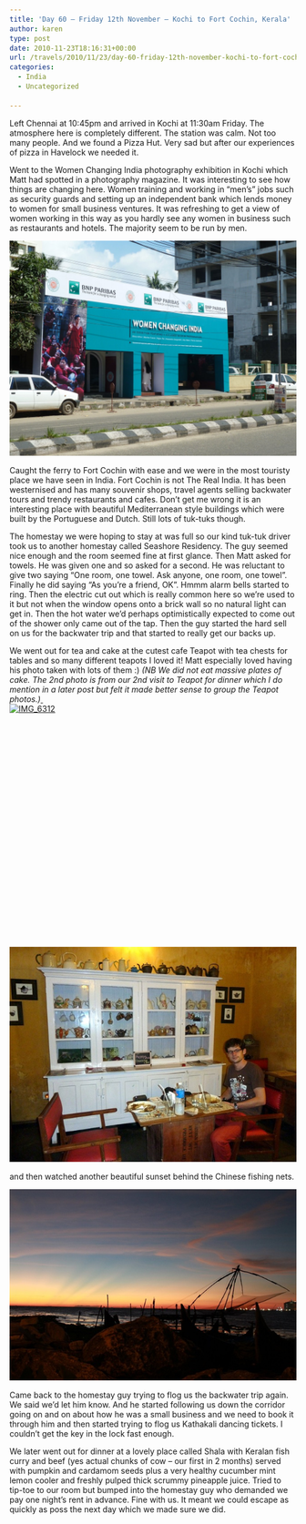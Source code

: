 ```yaml
---
title: 'Day 60 – Friday 12th November – Kochi to Fort Cochin, Kerala'
author: karen
type: post
date: 2010-11-23T18:16:31+00:00
url: /travels/2010/11/23/day-60-friday-12th-november-kochi-to-fort-cochin-kerala/
categories:
  - India
  - Uncategorized

---
```

Left Chennai at 10:45pm and arrived in Kochi at 11:30am Friday. The atmosphere here is completely different. The station was calm. Not too many people. And we found a Pizza Hut. Very sad but after our experiences of pizza in Havelock we needed it.&nbsp; 

Went to the Women Changing India photography exhibition in Kochi which Matt had spotted in a photography magazine. It was interesting to see how things are changing here. Women training and working in “men’s” jobs such as security guards and setting up an independent bank which lends money to women for small business ventures. It was refreshing to get a view of women working in this way as you hardly see any women in business such as restaurants and hotels. The majority seem to be run by men.

![P1020619](/travels-wp-content/uploads/2010/11/P1020619.jpg) 

Caught the ferry to Fort Cochin with ease and we were in the most touristy place we have seen in India. Fort Cochin is not The Real India. It has been westernised and has many souvenir shops, travel agents selling backwater tours and trendy restaurants and cafes. Don’t get me wrong it is an interesting place with beautiful Mediterranean style buildings which were built by the Portuguese and Dutch. Still lots of tuk-tuks though. 

The homestay we were hoping to stay at was full so our kind tuk-tuk driver took us to another homestay called Seashore Residency. The guy seemed nice enough and the room seemed fine at first glance. Then Matt asked for towels. He was given one and so asked for a second. He was reluctant to give two saying “One room, one towel. Ask anyone, one room, one towel”. Finally he did saying “As you’re a friend, OK”. Hmmm alarm bells started to ring. Then the electric cut out which is really common here so we’re used to it but not when the window opens onto a brick wall so no natural light can get in. Then the hot water we’d perhaps optimistically expected to come out of the shower only came out of the tap. Then the guy started the hard sell on us for the backwater trip and that started to really get our backs up. 

We went out for tea and cake at the cutest cafe Teapot with tea chests for tables and so many different teapots I loved it! Matt especially loved having his photo taken with lots of them :) _(NB We did not eat massive plates of cake. The 2nd photo is from our 2nd visit to Teapot for dinner which I do mention in a later post but felt it made better sense to group the Teapot photos.)_[&nbsp;<img title="IMG_6312" style="border-top-width: 0px; display: block; border-left-width: 0px; float: none; border-bottom-width: 0px; margin-left: auto; margin-right: auto; border-right-width: 0px" height="427" alt="IMG_6312" src="http://www.mattburns.co.uk/travels/wp-content/uploads/2010/11/IMG_6312_thumb.jpg" width="640" border="0" />][2] ![Teapot, Fort Cochin](/travels-wp-content/uploads/2010/11/P1020648.jpg) 

and then watched another beautiful sunset behind the Chinese fishing nets.

![IMG_6356](/travels-wp-content/uploads/2010/11/IMG_6356.jpg) 

Came back to the homestay guy trying to flog us the backwater trip again. We said we’d let him know. And he started following us down the corridor going on and on about how he was a small business and we need to book it through him and then started trying to flog us Kathakali dancing tickets. I couldn’t get the key in the lock fast enough.

We later went out for dinner at a lovely place called Shala with Keralan fish curry and beef (yes actual chunks of cow – our first in 2 months) served with pumpkin and cardamom seeds plus a very healthy cucumber mint lemon cooler and freshly pulped thick scrummy pineapple juice. Tried to tip-toe to our room but bumped into the homestay guy who demanded we pay one night’s rent in advance. Fine with us. It meant we could escape as quickly as poss the next day which we made sure we did.

 [1]: http://www.mattburns.co.uk/travels/wp-content/uploads/2010/11/P10206191.jpg
 [2]: http://www.mattburns.co.uk/travels/wp-content/uploads/2010/11/IMG_6312.jpg
 [3]: http://www.mattburns.co.uk/travels/wp-content/uploads/2010/11/P1020648.jpg
 [4]: http://www.mattburns.co.uk/travels/wp-content/uploads/2010/11/IMG_6356.jpg